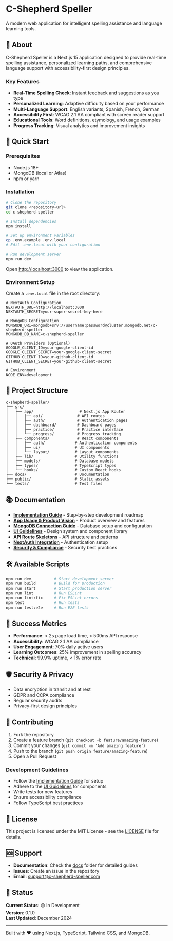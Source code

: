 # C-Shepherd Speller

A modern web application for intelligent spelling assistance and language learning tools.

## 🎯 About

C-Shepherd Speller is a Next.js 15 application designed to provide real-time spelling assistance, personalized learning paths, and comprehensive language support with accessibility-first design principles.

### Key Features

- **Real-Time Spelling Check**: Instant feedback and suggestions as you type
- **Personalized Learning**: Adaptive difficulty based on your performance
- **Multi-Language Support**: English variants, Spanish, French, German
- **Accessibility First**: WCAG 2.1 AA compliant with screen reader support
- **Educational Tools**: Word definitions, etymology, and usage examples
- **Progress Tracking**: Visual analytics and improvement insights

## 🚀 Quick Start

### Prerequisites

- Node.js 18+
- MongoDB (local or Atlas)
- npm or yarn

### Installation

```bash
# Clone the repository
git clone <repository-url>
cd c-shepherd-speller

# Install dependencies
npm install

# Set up environment variables
cp .env.example .env.local
# Edit .env.local with your configuration

# Run development server
npm run dev
```

Open [http://localhost:3000](http://localhost:3000) to view the application.

### Environment Setup

Create a `.env.local` file in the root directory:

```env
# NextAuth Configuration
NEXTAUTH_URL=http://localhost:3000
NEXTAUTH_SECRET=your-super-secret-key-here

# MongoDB Configuration
MONGODB_URI=mongodb+srv://username:password@cluster.mongodb.net/c-shepherd-speller
MONGODB_DB_NAME=c-shepherd-speller

# OAuth Providers (Optional)
GOOGLE_CLIENT_ID=your-google-client-id
GOOGLE_CLIENT_SECRET=your-google-client-secret
GITHUB_CLIENT_ID=your-github-client-id
GITHUB_CLIENT_SECRET=your-github-client-secret

# Environment
NODE_ENV=development
```

## 📁 Project Structure

```
c-shepherd-speller/
├── src/
│   ├── app/                    # Next.js App Router
│   │   ├── api/               # API routes
│   │   ├── auth/              # Authentication pages
│   │   ├── dashboard/         # Dashboard pages
│   │   ├── practice/          # Practice interface
│   │   └── progress/          # Progress tracking
│   ├── components/            # React components
│   │   ├── auth/             # Authentication components
│   │   ├── ui/               # UI components
│   │   └── layout/           # Layout components
│   ├── lib/                  # Utility functions
│   ├── models/               # Database models
│   ├── types/                # TypeScript types
│   └── hooks/                # Custom React hooks
├── docs/                     # Documentation
├── public/                   # Static assets
└── tests/                    # Test files
```

## 📚 Documentation

- **[Implementation Guide](docs/implementation-guide.md)** - Step-by-step development roadmap
- **[App Usage & Product Vision](docs/app-usage-and-product-vision.md)** - Product overview and features
- **[MongoDB Connection Guide](docs/mongodb-connection-guide.md)** - Database setup and configuration
- **[UI Guidelines](docs/ui-guidelines.md)** - Design system and component library
- **[API Route Skeletons](docs/api-route-skeletons.md)** - API structure and patterns
- **[NextAuth Integration](docs/nextauth-integration.md)** - Authentication setup
- **[Security & Compliance](docs/security-and-compliance.md)** - Security best practices

## 🛠️ Available Scripts

```bash
npm run dev          # Start development server
npm run build        # Build for production
npm run start        # Start production server
npm run lint         # Run ESLint
npm run lint:fix     # Fix ESLint errors
npm test             # Run tests
npm run test:e2e     # Run E2E tests
```

## 🎯 Success Metrics

- **Performance**: < 2s page load time, < 500ms API response
- **Accessibility**: WCAG 2.1 AA compliance
- **User Engagement**: 70% daily active users
- **Learning Outcomes**: 25% improvement in spelling accuracy
- **Technical**: 99.9% uptime, < 1% error rate

## 🛡️ Security & Privacy

- Data encryption in transit and at rest
- GDPR and CCPA compliance
- Regular security audits
- Privacy-first design principles

## 🤝 Contributing

1. Fork the repository
2. Create a feature branch (`git checkout -b feature/amazing-feature`)
3. Commit your changes (`git commit -m 'Add amazing feature'`)
4. Push to the branch (`git push origin feature/amazing-feature`)
5. Open a Pull Request

### Development Guidelines

- Follow the [Implementation Guide](docs/implementation-guide.md) for setup
- Adhere to the [UI Guidelines](docs/ui-guidelines.md) for components
- Write tests for new features
- Ensure accessibility compliance
- Follow TypeScript best practices

## 📄 License

This project is licensed under the MIT License - see the [LICENSE](LICENSE) file for details.

## 🆘 Support

- **Documentation**: Check the [docs](docs/) folder for detailed guides
- **Issues**: Create an issue in the repository
- **Email**: support@c-shepherd-speller.com

## 🚧 Status

**Current Status**: 🟡 In Development  
**Version**: 0.1.0  
**Last Updated**: December 2024

---

Built with ❤️ using Next.js, TypeScript, Tailwind CSS, and MongoDB.
